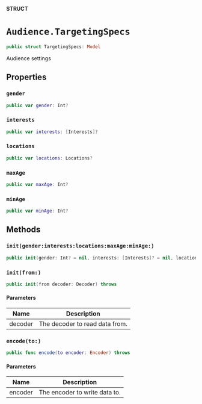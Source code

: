 **STRUCT**

# `Audience.TargetingSpecs`

```swift
public struct TargetingSpecs: Model
```

Audience settings

## Properties
### `gender`

```swift
public var gender: Int?
```

### `interests`

```swift
public var interests: [Interests]?
```

### `locations`

```swift
public var locations: Locations?
```

### `maxAge`

```swift
public var maxAge: Int?
```

### `minAge`

```swift
public var minAge: Int?
```

## Methods
### `init(gender:interests:locations:maxAge:minAge:)`

```swift
public init(gender: Int? = nil, interests: [Interests]? = nil, locations: Locations? = nil, maxAge: Int? = nil, minAge: Int? = nil)
```

### `init(from:)`

```swift
public init(from decoder: Decoder) throws
```

#### Parameters

| Name | Description |
| ---- | ----------- |
| decoder | The decoder to read data from. |

### `encode(to:)`

```swift
public func encode(to encoder: Encoder) throws
```

#### Parameters

| Name | Description |
| ---- | ----------- |
| encoder | The encoder to write data to. |